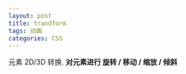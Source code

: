 ```yaml
---
layout: post
title: trandform
tags: 动画
categories: CSS
---
```


元素 2D/3D 转换.
**对元素进行 旋转 / 移动 / 缩放 / 倾斜**





